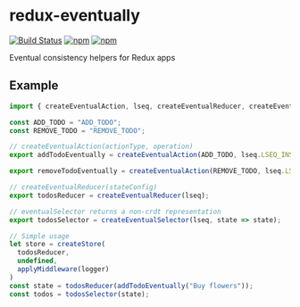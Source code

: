 # redux-eventually

[![Build Status](https://semaphoreci.com/api/v1/annevo/redux-eventually/branches/master/badge.svg)](https://semaphoreci.com/annevo/redux-eventually)
[![npm](https://img.shields.io/npm/v/redux-eventually.svg)](https://www.npmjs.com/package/redux-eventually)
[![npm](https://img.shields.io/npm/dm/redux-eventually.svg)](https://www.npmjs.com/package/redux-eventually)

Eventual consistency helpers for Redux apps


## Example
```javascript
import { createEventualAction, lseq, createEventualReducer, createEventualSelector } from "redux-eventually";

const ADD_TODO = "ADD_TODO";
const REMOVE_TODO = "REMOVE_TODO";

// createEventualAction(actionType, operation)
export addTodoEventually = createEventualAction(ADD_TODO, lseq.LSEQ_INSERT);

export removeTodoEventually = createEventualAction(REMOVE_TODO, lseq.LSEQ_DELETE);

// createEventualReducer(stateConfig)
export todosReducer = createEventualReducer(lseq);

// eventualSelector returns a non-crdt representation
export todosSelector = createEventualSelector(lseq, state => state);

// Simple usage
let store = createStore(
  todosReducer,
  undefined,
  applyMiddleware(logger)
)
const state = todosReducer(addTodoEventually("Buy flowers"));
const todos = todosSelector(state);
```
